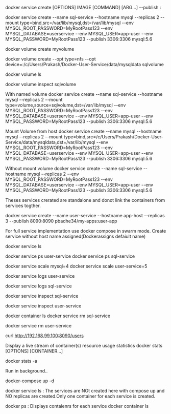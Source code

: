 docker service create [OPTIONS] IMAGE [COMMAND] [ARG...] --publish <TARGET-PORT>:<SERVICE-PORT> 

docker service create --name sql-service --hostname mysql  --replicas 2 --mount type=bind,src=/var/lib/mysql,dst=/var/lib/mysql  --env MYSQL_ROOT_PASSWORD=MyRootPass123 --env  MYSQL_DATABASE=userservice --env MYSQL_USER=app-user  --env MYSQL_PASSWORD=MyRootPass123 --publish 3306:3306 mysql:5.6

docker volume create myvolume

docker volume create --opt type=nfs --opt device=:/c/Users/Prakash/Docker-User-Service/data/mysqldata sqlvolume


 docker volume ls

 docker volume inspect sqlvolume

With named volume
docker service create --name sql-service --hostname mysql  --replicas 2 --mount type=volume,source=sqlvolume,dst=/var/lib/mysql --env MYSQL_ROOT_PASSWORD=MyRootPass123 --env  MYSQL_DATABASE=userservice --env MYSQL_USER=app-user --env MYSQL_PASSWORD=MyRootPass123 --publish 3306:3306 mysql:5.6

Mount Volume from host
docker service create --name mysql  --hostname mysql  --replicas 2 --mount type=bind,src=/c/Users/Prakash/Docker-User-Service/data/mysqldata,dst=/var/lib/mysql --env MYSQL_ROOT_PASSWORD=MyRootPass123 --env  MYSQL_DATABASE=userservice --env MYSQL_USER=app-user --env MYSQL_PASSWORD=MyRootPass123 --publish 3306:3306 mysql:5.6

Without mount volume
docker service create --name sql-service --hostname mysql  --replicas 2 --env MYSQL_ROOT_PASSWORD=MyRootPass123 --env  MYSQL_DATABASE=userservice --env MYSQL_USER=app-user --env MYSQL_PASSWORD=MyRootPass123 --publish 3306:3306 mysql:5.6

Theses services crerated are standalone and donot link the containers from services togther.

docker service create --name user-service --hostname app-host --replicas 3 --publish 8090:8090 pbadhe34/my-apps:user-app 

For full service implementation use docker compose in swarm mode.
 Create service without host name assigned(Dockerassigns defaiult name)
 

docker service  ls

docker service ps user-service
docker service ps sql-service

docker service scale mysql=4
docker service scale user-service=5


docker service logs user-service

docker service logs sql-service

docker service inspect sql-service

docker service inspect user-service

docker container ls
docker service rm  sql-service

docker service rm  user-service


curl http://192.168.99.100:8090/users


Display a live stream of container(s) resource usage statistics
docker stats [OPTIONS] [CONTAINER...]

docker stats  -a


Run in background..

docker-compose up -d
 
docker service ls  : The services are NOt created here with compose up and NO replicas are created.Only one container for each service is created.

docker ps : Displays contaienrs for each service 
docker container ls





